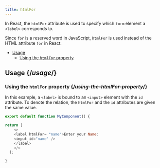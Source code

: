 ```yaml
---
title: htmlFor
---
```


<Intro>

In React, the `htmlFor` attribute is used to specify which `form` element a `<label>` corresponds to.

<Note>

Since `for` is a reserved word in JavaScript, `htmlFor` is used instead of the HTML attribute `for` in React.

</Note>

</Intro>

- [Usage](#usage)
  - [Using the `htmlFor` property](#using-the-htmlFor-property)

## Usage {/*usage*/}

### Using the `htmlFor` property {/*using-the-htmlFor-property*/}

In this example, a `<label>` is bound to an `<input>` element with the `id` attribute. To denote the relation, the `htmlFor` and the `id` attributes are given the same value.

<Sandpack>

``` js App.js
export default function MyComponent() {

return (
    <>
    <label htmlFor= "name">Enter your Name:
    <input id="name" />
    </label>
    </>
  );

}
```

</Sandpack>
